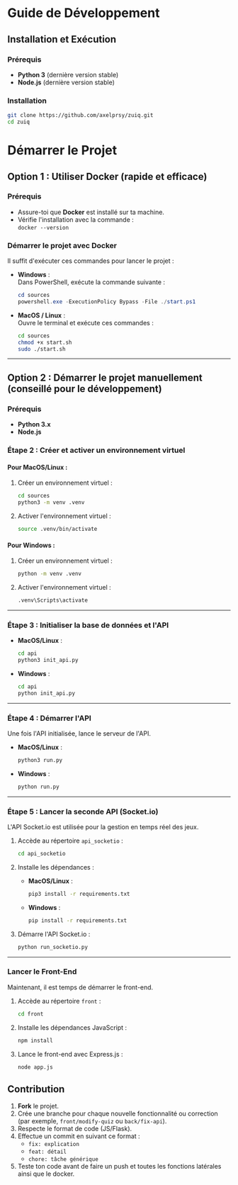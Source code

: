 # Guide de Développement

## Installation et Exécution

### Prérequis
- **Python 3** (dernière version stable)
- **Node.js** (dernière version stable)

### Installation

```sh
git clone https://github.com/axelprsy/zuiq.git
cd zuiq
```

# Démarrer le Projet

## Option 1 : Utiliser Docker (rapide et efficace)

### Prérequis
- Assure-toi que **Docker** est installé sur ta machine.
- Vérifie l'installation avec la commande :  
  `docker --version`

### Démarrer le projet avec Docker
Il suffit d'exécuter ces commandes pour lancer le projet :

- **Windows** :  
  Dans PowerShell, exécute la commande suivante :
  ```powershell
  cd sources
  powershell.exe -ExecutionPolicy Bypass -File ./start.ps1
  ```

- **MacOS / Linux** :  
  Ouvre le terminal et exécute ces commandes :  
  ```bash
  cd sources
  chmod +x start.sh 
  sudo ./start.sh
  ```

---

## Option 2 : Démarrer le projet manuellement (conseillé pour le développement)

### Prérequis
- **Python 3.x**
- **Node.js**

### Étape 2 : Créer et activer un environnement virtuel

#### Pour **MacOS/Linux** :

1. Créer un environnement virtuel :
   ```bash
   cd sources
   python3 -m venv .venv
   ```

2. Activer l'environnement virtuel :
   ```bash
   source .venv/bin/activate
   ```

#### Pour **Windows** :

1. Créer un environnement virtuel :
   ```bash
   python -m venv .venv
   ```

2. Activer l'environnement virtuel :
   ```bash
   .venv\Scripts\activate
   ```

---

### Étape 3 : Initialiser la base de données et l'API

- **MacOS/Linux** :
  ```bash
  cd api
  python3 init_api.py
  ```

- **Windows** :
  ```bash
  cd api
  python init_api.py
  ```

---

### Étape 4 : Démarrer l'API

Une fois l'API initialisée, lance le serveur de l'API.

- **MacOS/Linux** :
  ```bash
  python3 run.py
  ```

- **Windows** :
  ```bash
  python run.py
  ```

---

### Étape 5 : Lancer la seconde API (Socket.io)

L'API Socket.io est utilisée pour la gestion en temps réel des jeux.

1. Accède au répertoire `api_socketio` :
   ```bash
   cd api_socketio
   ```

2. Installe les dépendances :
   - **MacOS/Linux** :
     ```bash
     pip3 install -r requirements.txt
     ```

   - **Windows** :
     ```bash
     pip install -r requirements.txt
     ```

3. Démarre l'API Socket.io :
   ```bash
   python run_socketio.py
   ```

---

### Lancer le Front-End

Maintenant, il est temps de démarrer le front-end.

1. Accède au répertoire `front` :
   ```bash
   cd front
   ```

2. Installe les dépendances JavaScript :
   ```bash
   npm install
   ```

3. Lance le front-end avec Express.js :
   ```bash
   node app.js
   ```

## Contribution

1. **Fork** le projet.
2. Crée une branche pour chaque nouvelle fonctionnalité ou correction (par exemple, `front/modify-quiz` ou `back/fix-api`).
3. Respecte le format de code (JS/Flask).
4. Effectue un commit en suivant ce format :
   - `fix: explication`
   - `feat: détail`
   - `chore: tâche générique`
5. Teste ton code avant de faire un push et toutes les fonctions latérales ainsi que le docker.